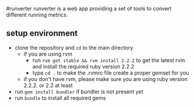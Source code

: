 #runverter
runverter is a web app providing a set of tools to convert different running metrics.

## setup environment
- clone the repository and ```cd``` to the main directory
    - if you are using rvm
        -  run ```rvm get stable && rvm install 2.2.2``` to get the latest rvm and install the required ruby version 2.2.2
        - type ```cd .``` to make the .rvmrc file create a proper gemset for you
    - if you don't have rvm, please make sure you are using ruby version 2.2.2. or 2.2 at least
- run ```gem install bundler``` if bundler is not present yet
- run ```bundle``` to install all required gems